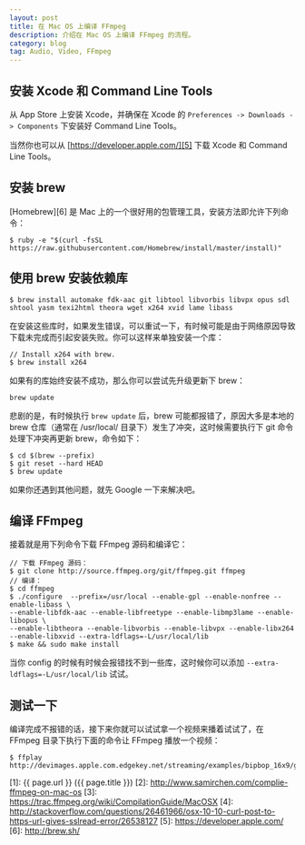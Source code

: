 ```yaml
---
layout: post
title: 在 Mac OS 上编译 FFmpeg
description: 介绍在 Mac OS 上编译 FFmpeg 的流程。
category: blog
tag: Audio, Video, FFmpeg
---
```


## 安装 Xcode 和 Command Line Tools

从 App Store 上安装 Xcode，并确保在 Xcode 的 `Preferences -> Downloads -> Components` 下安装好 Command Line Tools。

当然你也可以从 [https://developer.apple.com/][5] 下载 Xcode 和 Command Line Tools。


## 安装 brew

[Homebrew][6] 是 Mac 上的一个很好用的包管理工具，安装方法即允许下列命令：

```
$ ruby -e "$(curl -fsSL https://raw.githubusercontent.com/Homebrew/install/master/install)"
```


## 使用 brew 安装依赖库

```
$ brew install automake fdk-aac git libtool libvorbis libvpx opus sdl shtool yasm texi2html theora wget x264 xvid lame libass
```

在安装这些库时，如果发生错误，可以重试一下，有时候可能是由于网络原因导致下载未完成而引起安装失败。你可以这样来单独安装一个库：

```
// Install x264 with brew.
$ brew install x264
```

如果有的库始终安装不成功，那么你可以尝试先升级更新下 brew：

```
brew update
```

悲剧的是，有时候执行 `brew update` 后，brew 可能都报错了，原因大多是本地的 brew 仓库（通常在 /usr/local/ 目录下）发生了冲突，这时候需要执行下 git 命令处理下冲突再更新 brew，命令如下：

```
$ cd $(brew --prefix)
$ git reset --hard HEAD
$ brew update
```

如果你还遇到其他问题，就先 Google 一下来解决吧。







## 编译 FFmpeg

接着就是用下列命令下载 FFmpeg 源码和编译它：

```
// 下载 FFmpeg 源码：
$ git clone http://source.ffmpeg.org/git/ffmpeg.git ffmpeg
// 编译：
$ cd ffmpeg
$ ./configure  --prefix=/usr/local --enable-gpl --enable-nonfree --enable-libass \
--enable-libfdk-aac --enable-libfreetype --enable-libmp3lame --enable-libopus \
--enable-libtheora --enable-libvorbis --enable-libvpx --enable-libx264 --enable-libxvid --extra-ldflags=-L/usr/local/lib
$ make && sudo make install
```

当你 config 的时候有时候会报错找不到一些库，这时候你可以添加 `--extra-ldflags=-L/usr/local/lib` 试试。


## 测试一下

编译完成不报错的话，接下来你就可以试试拿一个视频来播着试试了，在 FFmpeg 目录下执行下面的命令让 FFmpeg 播放一个视频：

```
$ ffplay http://devimages.apple.com.edgekey.net/streaming/examples/bipbop_16x9/gear5/prog_index.m3u8
```


[SamirChen]: http://www.samirchen.com "SamirChen"
[1]: {{ page.url }} ({{ page.title }})
[2]: http://www.samirchen.com/complie-ffmpeg-on-mac-os
[3]: https://trac.ffmpeg.org/wiki/CompilationGuide/MacOSX
[4]: http://stackoverflow.com/questions/26461966/osx-10-10-curl-post-to-https-url-gives-sslread-error/26538127
[5]: https://developer.apple.com/
[6]: http://brew.sh/
